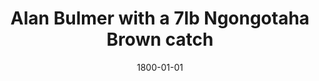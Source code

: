 ---
title: Alan Bulmer with a 7lb Ngongotaha Brown catch
date: 1800-01-01
description: Alan Bulmer with a 7lb Ngongotaha Brown catch
thumb: /assets/images/pro-staff/alan-bulmer--7lb-ngongotaha-brown.jpg
image: /assets/images/pro-staff/alan-bulmer--7lb-ngongotaha-brown.jpg
angler-name: Alan Bulmer

# reel-type: spinning
# reel-series: 800 

# location: Someplace, United States
fish: Ngongotaha Brown
# fish-length: 49 in.
fish-weight: 7 lbs. 
--- 